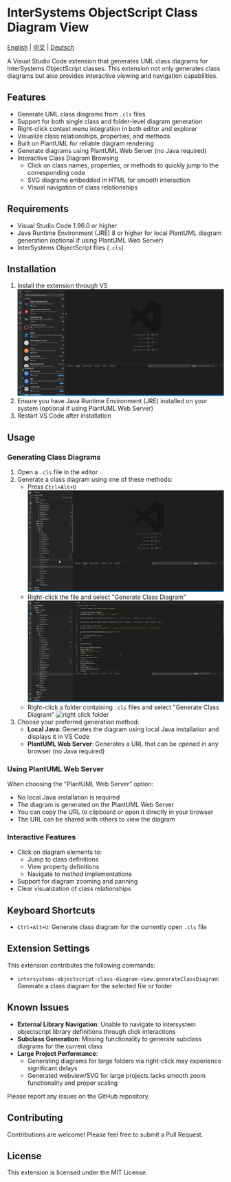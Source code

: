 # InterSystems ObjectScript Class Diagram View

[English](README.md) | [中文](README.zh-CN.md) | [Deutsch](README.de-DE.md)

A Visual Studio Code extension that generates UML class diagrams for InterSystems ObjectScript classes. This extension not only generates class diagrams but also provides interactive viewing and navigation capabilities.

## Features

- Generate UML class diagrams from `.cls` files
- Support for both single class and folder-level diagram generation
- Right-click context menu integration in both editor and explorer
- Visualize class relationships, properties, and methods
- Built on PlantUML for reliable diagram rendering
- Generate diagrams using PlantUML Web Server (no Java required)
- Interactive Class Diagram Browsing
  - Click on class names, properties, or methods to quickly jump to the corresponding code
  - SVG diagrams embedded in HTML for smooth interaction
  - Visual navigation of class relationships

## Requirements

- Visual Studio Code 1.96.0 or higher
- Java Runtime Environment (JRE) 8 or higher for local PlantUML diagram generation (optional if using PlantUML Web Server)
- InterSystems ObjectScript files (`.cls`)

## Installation
1. Install the extension through VS 
![install plugin](images/install_plugin.gif)
2. Ensure you have Java Runtime Environment (JRE) installed on your system (optional if using PlantUML Web Server)
3. Restart VS Code after installation

## Usage

### Generating Class Diagrams
1. Open a `.cls` file in the editor
2. Generate a class diagram using one of these methods:
   - Press `Ctrl+Alt+U` 
   ![press shortcut](images/press_shortcut.gif)
   - Right-click the file and select "Generate Class Diagram"
   ![right click file](images/right_click_file.gif)
   - Right-click a folder containing `.cls` files and select "Generate Class Diagram"
   ![right click folder](images/right_click_folder.gif)
3. Choose your preferred generation method:
   - **Local Java**: Generates the diagram using local Java installation and displays it in VS Code
   - **PlantUML Web Server**: Generates a URL that can be opened in any browser (no Java required)

### Using PlantUML Web Server
When choosing the "PlantUML Web Server" option:
- No local Java installation is required
- The diagram is generated on the PlantUML Web Server
- You can copy the URL to clipboard or open it directly in your browser
- The URL can be shared with others to view the diagram

### Interactive Features
- Click on diagram elements to:
  - Jump to class definitions
  - View property definitions
  - Navigate to method implementations
- Support for diagram zooming and panning
- Clear visualization of class relationships

## Keyboard Shortcuts

- `Ctrl+Alt+U`: Generate class diagram for the currently open `.cls` file

## Extension Settings

This extension contributes the following commands:

* `intersystems-objectscript-class-diagram-view.generateClassDiagram`: Generate a class diagram for the selected file or folder

## Known Issues

- **External Library Navigation**: Unable to navigate to intersystem objectscript library definitions through click interactions
- **Subclass Generation**: Missing functionality to generate subclass diagrams for the current class
- **Large Project Performance**: 
  - Generating diagrams for large folders via right-click may experience significant delays
  - Generated webview/SVG for large projects lacks smooth zoom functionality and proper scaling

Please report any issues on the GitHub repository.

## Contributing

Contributions are welcome! Please feel free to submit a Pull Request.

## License

This extension is licensed under the MIT License.

